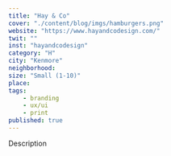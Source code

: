 ```yaml
---
title: "Hay & Co"
cover: "./content/blog/imgs/hamburgers.png"
website: "https://www.hayandcodesign.com/"
twit: ""
inst: "hayandcodesign"
category: "H"
city: "Kenmore"
neighborhood:
size: "Small (1-10)"
place: 
tags:
    - branding
    - ux/ui
    - print
published: true
---
```


Description
